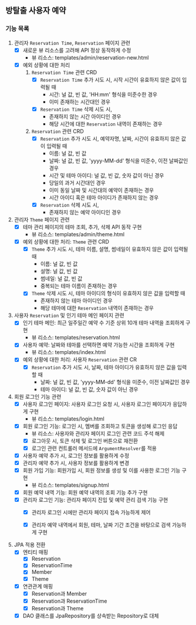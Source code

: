 ## 방탈출 사용자 예약

### 기능 목록

1. 관리자 `Reservation Time`, `Reservation` 페이지 관련
    - [x] 새로운 뷰 리소스를 고려해 API 정상 동작하게 수정
        - 뷰 리소스: templates/admin/reservation-new.html
    - [x] 예외 상황에 대한 처리
        1) `Reservation Time` 관련 CRD
            - [X] `Reservation Time` 추가 시도 시, 시작 시간이 유효하지 않은 값이 입력될 때
                - 시간: 널 값, 빈 값, 'HH:mm' 형식을 미준수한 경우
                - 이미 존재하는 시간대인 경우
            - [x] `Reservation Time` 삭제 시도 시,
                - 존재하지 않는 시간 아이디인 경우
                - 해당 시간에 대한 `Reservation` 내역이 존재하는 경우
        2) `Reservation` 관련 CRD
            - [x] `Reservation` 추가 시도 시, 예약자명, 날짜, 시간이 유효하지 않은 값이 입력될 때
                - 이름: 널 값, 빈 값
                - 날짜: 널 값, 빈 값, 'yyyy-MM-dd' 형식을 미준수, 이전 날짜값인 경우
                - 시간 및 테마 아이디: 널 값, 빈 값, 숫자 값이 아닌 경우
                - 당일의 과거 시간대인 경우
                - 이미 동일 날짜 및 시간대의 예약이 존재하는 경우
                - 시간 아이디 혹은 테마 아이디가 존재하지 않는 경우
            - [x] `Reservation` 삭제 시도 시,
                - 존재하지 않는 예약 아이디인 경우


2. 관리자 `Theme` 페이지 관련
    - [X] 테마 관리 페이지의 테마 조회, 추가, 삭제 API 동작 구현
        - 뷰 리소스: templates/admin/theme.html
    - [x] 예외 상황에 대한 처리: `Theme` 관련 CRD
        - [x] `Theme` 추가 시도 시, 테마 이름, 설명, 썸네일이 유효하지 않은 값이 입력될 때
            - 이름: 널 값, 빈 값
            - 설명: 널 값, 빈 값
            - 썸네일: 널 값, 빈 값
            - 중복되는 테마 이름이 존재하는 경우
        - [x] `Theme` 삭제 시도 시, 테마 아이디의 형식이 유효하지 않은 값을 입력할 때
            - 존재하지 않는 테마 아이디인 경우
            - 해당 테마에 대한 `Reservation` 내역이 존재하는 경우


3. 사용자 `Reservation` 및 인기 테마 메인 페이지 관련
    - [x] 인기 테마 메인: 최근 일주일간 예약 수 기준 상위 10개 테마 내역을 조회하게 구현
        - 뷰 리소스: templates/reservation.html
    - [x] 사용자 예약: 날짜와 테마를 선택하면 예약 가능한 시간을 조회하게 구현
        - 뷰 리소스: templates/index.html
    - [x] 예외 상황에 대한 처리: 사용자 `Reservation` 관련 CR
        - [x] `Reservation` 추가 시도 시, 날짜, 테마 아이디가 유효하지 않은 값을 입력할 때
            - 날짜: 널 값, 빈 값, 'yyyy-MM-dd' 형식을 미준수, 이전 날짜값인 경우
            - 테마 아이디: 널 값, 빈 값, 숫자 값이 아닌 경우


4. 회원 로그인 기능 관련
    - [x] 사용자 로그인 페이지: 사용자 로그인 요청 시, 사용자 로그인 페이지가 응답하게 구현
        - 뷰 리소스: templates/login.html
    - [x] 회원 로그인 기능: 로그인 시, 멤버를 조회하고 토큰을 생성해 로그인 응답
        - 뷰 리소스: 사용자와 관리자 페이지 로그인 관련 코드 주석 해제
        - [x] 로그아웃 시, 토큰 삭제 및 로그인 버튼으로 재전환
        - [x] 로그인 관련 컨트롤러 메서드에 `ArgumentResolver`를 적용
    - [x] 사용자 예약 추가 시, 로그인 정보를 활용하게 수정
    - [x] 관리자 예약 추가 시, 사용자 정보를 활용하게 변경
    - [x] 회원 가입 기능: 회원가입 시, 회원 정보를 생성 및 이를 사용한 로그인 기능 구현
        - 뷰 리소스: templates/signup.html
    - [x] 회원 예약 내역 기능: 회원 예약 내역의 조회 기능 추가 구현
    - [x] 관리자 로그인 기능: 관리자 페이지 진입 및 예약 관리 검색 기능 구현
        - [x] 관리자 로그인 시에만 관리자 페이지 접속 가능하게 제어
        - [x] 관리자 예약 내역에서 회원, 테마, 날짜 기간 조건을 바탕으로 검색 가능하게 구현


5. JPA 적용 전환
    - [x] 엔티티 매핑
        - [x] Reservation
        - [x] ReservationTime
        - [x] Member
        - [x] Theme

    - [x] 연관관계 매핑
        - [x] Reservation과 Member
        - [x] Reservation과 ReservationTime
        - [x] Reservation과 Theme

    - [x] DAO 클래스를 JpaRepository를 상속받는 Repository로 대체
